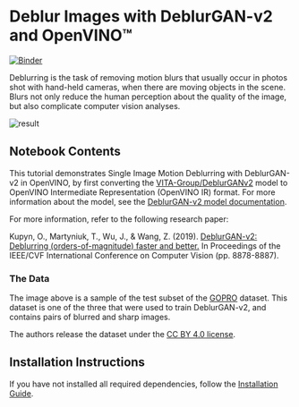 # Deblur Images with DeblurGAN-v2 and OpenVINO™

[![Binder](https://mybinder.org/badge_logo.svg)](https://mybinder.org/v2/gh/openvinotoolkit/openvino_notebooks/HEAD?filepath=notebooks%2F217-vision-deblur%2F217-vision-deblur.ipynb)

Deblurring is the task of removing motion blurs that usually occur in photos shot with hand-held cameras, when there are moving objects in the scene. Blurs not only reduce the human perception about the quality of the image, but also complicate computer vision analyses.

![result](https://user-images.githubusercontent.com/41332813/158425051-3d4d442c-7eca-4f5c-97c8-de27e0ea8093.png)

## Notebook Contents

This tutorial demonstrates Single Image Motion Deblurring with DeblurGAN-v2 in OpenVINO, by first converting the [VITA-Group/DeblurGANv2](https://github.com/VITA-Group/DeblurGANv2) model to OpenVINO Intermediate Representation (OpenVINO IR) format. For more information about the model, see the [DeblurGAN-v2 model documentation](https://docs.openvino.ai/2023.3/omz_models_model_deblurgan_v2.html).

For more information, refer to the following research paper: 

Kupyn, O., Martyniuk, T., Wu, J., & Wang, Z. (2019). [DeblurGAN-v2: Deblurring (orders-of-magnitude) faster and better.](https://openaccess.thecvf.com/content_ICCV_2019/html/Kupyn_DeblurGAN-v2_Deblurring_Orders-of-Magnitude_Faster_and_Better_ICCV_2019_paper.html) In Proceedings of the IEEE/CVF International Conference on Computer Vision (pp. 8878-8887).

### The Data

The image above is a sample of the test subset of the [GOPRO](https://seungjunnah.github.io/Datasets/gopro) dataset. This dataset is one of the three that were used to train DeblurGAN-v2, and contains pairs of blurred and sharp images.

The authors release the dataset under the [CC BY 4.0 license](https://creativecommons.org/licenses/by/4.0/).

## Installation Instructions

If you have not installed all required dependencies, follow the [Installation Guide](../../README.md).
